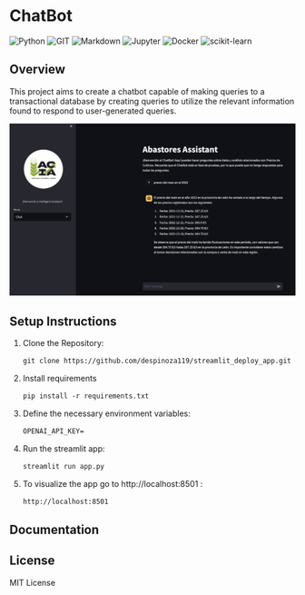 # ChatBot 
![Python](https://img.shields.io/badge/Python-FFD43B?style=for-the-badge&logo=python&logoColor=blue) ![GIT](https://img.shields.io/badge/GIT-E44C30?style=for-the-badge&logo=git&logoColor=white) ![Markdown](https://img.shields.io/badge/Markdown-000000?style=for-the-badge&logo=markdown&logoColor=white) ![Jupyter](https://img.shields.io/badge/Jupyter-F37626.svg?&style=for-the-badge&logo=Jupyter&logoColor=white) ![Docker](https://img.shields.io/badge/Docker-2CA5E0?style=for-the-badge&logo=docker&logoColor=white) ![scikit-learn](https://img.shields.io/badge/scikit_learn-F7931E?style=for-the-badge&logo=scikit-learn&logoColor=white)


## Overview
This project aims to create a chatbot capable of making queries to a transactional database by creating queries to utilize the relevant information found to respond to user-generated queries.

<p align="center">
  <img src="chatbot.png" alt="Sample Image" width="600">
</p>

## Setup Instructions
1. Clone the Repository:
    ```html
    git clone https://github.com/despinoza119/streamlit_deploy_app.git
    ```

2. Install requirements
    ```html
    pip install -r requirements.txt
    ```

3. Define the necessary environment variables:
    ```html
    OPENAI_API_KEY=
    ```

4. Run the streamlit app:
    ```html
    streamlit run app.py
    ```

5. To visualize the app go to http://localhost:8501 :
    ```html
    http://localhost:8501
    ```

## Documentation

## License
MIT License